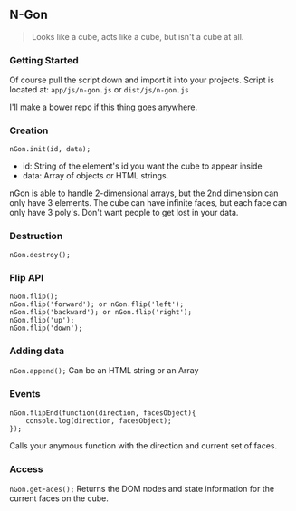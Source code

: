 ## N-Gon
> Looks like a cube, acts like a cube, but isn't a cube at all.

### Getting Started
Of course pull the script down and import it into your projects. Script is located at:
`app/js/n-gon.js` or `dist/js/n-gon.js`

I'll make a bower repo if this thing goes anywhere.

### Creation
`nGon.init(id, data);`
- id: String of the element's id you want the cube to appear inside
- data: Array of objects or HTML strings. 

nGon is able to handle 2-dimensional arrays, but the 2nd dimension can only have 3 elements. The cube can have infinite faces, but each face can only have 3 poly's. Don't want people to get lost in your data.

### Destruction
`nGon.destroy();`

### Flip API
`nGon.flip();`  
`nGon.flip('forward'); or nGon.flip('left');`  
`nGon.flip('backward'); or nGon.flip('right');`  
`nGon.flip('up');`  
`nGon.flip('down');`   

### Adding data
`nGon.append();`
Can be an HTML string or an Array

### Events
```
nGon.flipEnd(function(direction, facesObject){
    console.log(direction, facesObject);
});
```
Calls your anymous function with the direction and current set of faces.

### Access
`nGon.getFaces();`
Returns the DOM nodes and state information for the current faces on the cube.

